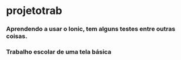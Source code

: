 # projetotrab



### Aprendendo a usar o Ionic, tem alguns testes entre outras coisas.

### Trabalho escolar de uma tela básica
